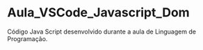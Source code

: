 # Aula_VSCode_Javascript_Dom

Código Java Script desenvolvido durante a aula de Linguagem de Programação. 
